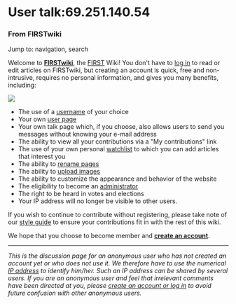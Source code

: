 # User talk:69.251.140.54

### From FIRSTwiki

Jump to: navigation, search

Welcome to **[FIRSTwiki](/index.php/FIRSTwiki "FIRSTwiki" )**, the
[FIRST](/index.php/FIRST "FIRST" ) Wiki! You don't have to [log
in](/index.php/Special:Userlogin "Special:Userlogin" ) to read or edit
articles on FIRSTwiki, but creating an account is quick, free and non-
intrusive, requires no personal information, and gives you many benefits,
including:

[![](/media/1/10/FIRST_logo.gif)](/index.php/Image:FIRST_logo.gif "" )

  * The use of a [username](http://www.wikipedia.org/wiki/Wikipedia:Username "wikipedia:Wikipedia:Username" ) of your choice 
  * Your own [user page](http://www.wikipedia.org/wiki/Wikipedia:user_page "wikipedia:Wikipedia:user_page" )
  * Your own talk page which, if you choose, also allows users to send you messages without knowing your e-mail address 
  * The ability to view all your contributions via a "My contributions" link 
  * The use of your own personal [watchlist](http://www.wikipedia.org/wiki/Wikipedia:Watchlist "wikipedia:Wikipedia:Watchlist" ) to which you can add articles that interest you 
  * The ability to [rename pages](http://www.wikipedia.org/wiki/Wikipedia:How_to_rename_a_page "wikipedia:Wikipedia:How_to_rename_a_page" )
  * The ability to [upload images](/index.php/Special:Upload "Special:Upload" )
  * The ability to customize the appearance and behavior of the website 
  * The eligibility to become an [administrator](/index.php/FIRSTwiki:Administrators "FIRSTwiki:Administrators" )
  * The right to be heard in votes and elections 
  * Your IP address will no longer be visible to other users. 

If you wish to continue to contribute without registering, please take note of
our [style guide](/index.php/FIRSTwiki:Style_guide "FIRSTwiki:Style guide" )
to ensure your contributions fit in with the rest of this wiki.

We hope that you choose to become member and  **[create an
account](/index.php/Special:Userlogin "Special:Userlogin" )**.

  

* * *

_This is the discussion page for an anonymous user who has not created an
account yet or who does not use it. We therefore have to use the numerical [IP
address](http://www.wikipedia.org/wiki/IP_address "wikipedia:IP_address" ) to
identify him/her. Such an IP address can be shared by several users. If you
are an anonymous user and feel that irrelevant comments have been directed at
you, please [create an account or log in](/index.php/Special:Userlogin
"Special:Userlogin" ) to avoid future confusion with other anonymous users._

